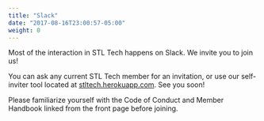 ```yaml
---
title: "Slack"
date: "2017-08-16T23:00:57-05:00"
weight: 0
---
```


Most of the interaction in STL Tech happens on Slack.
We invite you to join us!

You can ask any current STL Tech member for an invitation, or use our self-inviter tool located at [stltech.herokuapp.com](http://slack.stltech.org).
See you soon!

Please familiarize yourself with the Code of Conduct and Member Handbook linked from the front page before joining.
